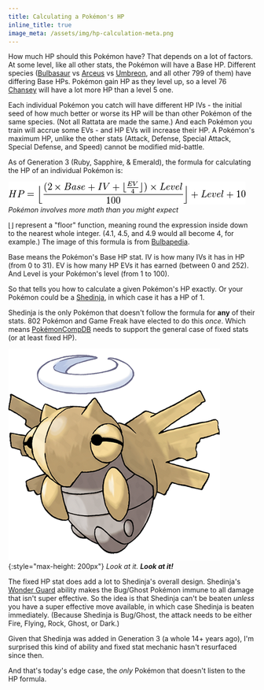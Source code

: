 ```yaml
---
title: Calculating a Pokémon's HP
inline_title: true
image_meta: /assets/img/hp-calculation-meta.png
---
```


How much HP should this Pokémon have? That depends on a lot of factors. At some level, like all other stats, the Pokémon will have a Base HP. Different species ([Bulbasaur](https://www.serebii.net/pokedex-sm/001.shtml) vs [Arceus](https://www.serebii.net/pokedex-sm/493.shtml) vs [Umbreon](https://www.serebii.net/pokedex-sm/197.shtml), and all other 799 of them) have differing Base HPs. Pokémon gain HP as they level up, so a level 76 [Chansey](https://www.serebii.net/pokedex-sm/113.shtml) will have a lot more HP than a level 5 one.

Each individual Pokémon you catch will have different HP IVs - the initial seed of how much better or worse its HP will be than other Pokémon of the same species. (Not all Rattata are made the same.) And each Pokémon you train will accrue some EVs - and HP EVs will increase their HP. A Pokémon's maximum HP, unlike the other stats (Attack, Defense, Special Attack, Special Defense, and Speed) cannot be modified mid-battle.

As of Generation 3 (Ruby, Sapphire, & Emerald), the formula for calculating the HP of an individual Pokémon is:

![](/assets/img/hp-stat-calculation.png)
*Pokémon involves more math than you might expect*

⌊⌋ represent a "floor" function, meaning round the expression inside down to the nearest whole integer. (4.1, 4.5, and 4.9 would all become 4, for example.) The image of this formula is from [Bulbapedia](https://bulbapedia.bulbagarden.net/wiki/Statistic).

Base means the Pokémon's Base HP stat. IV is how many IVs it has in HP (from 0 to 31). EV is how many HP EVs it has earned (between 0 and 252). And Level is your Pokémon's level (from 1 to 100).

So that tells you how to calculate a given Pokémon's HP exactly. Or your Pokémon could be a [Shedinja](https://www.serebii.net/pokedex-sm/292.shtml), in which case it has a HP of 1. 

Shedinja is the only Pokémon that doesn't follow the formula for **any** of their stats. 802 Pokémon and Game Freak have elected to do this *once*. Which means [PokémonCompDB](/pokemoncompdb.html) needs to support the general case of fixed stats (or at least fixed HP).

![](/assets/img/shedinja.png){:style="max-height: 200px"}
*Look at it. **Look at it!***

The fixed HP stat does add a lot to Shedinja's overall design. Shedinja's [Wonder Guard](https://www.serebii.net/abilitydex/wonderguard.shtml) ability makes the Bug/Ghost Pokémon immune to all damage that isn't super effective. So the idea is that Shedinja can't be beaten *unless* you have a super effective move available, in which case Shedinja is beaten immediately. (Because Shedinja is Bug/Ghost, the attack needs to be either Fire, Flying, Rock, Ghost, or Dark.)

Given that Shedinja was added in Generation 3 (a whole 14+ years ago), I'm surprised this kind of ability and fixed stat mechanic hasn't resurfaced since then.

And that's today's edge case, the *only* Pokémon that doesn't listen to the HP formula.